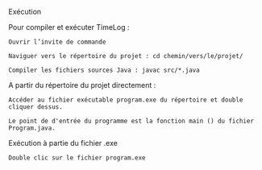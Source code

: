 Exécution 

Pour compiler et exécuter  TimeLog :  

    Ouvrir l’invite de commande  

    Naviguer vers le répertoire du projet : cd chemin/vers/le/projet/ 

    Compiler les fichiers sources Java : javac src/*.java 

A partir du répertoire du projet directement : 

    Accéder au fichier exécutable program.exe du répertoire et double cliquer dessus. 

    Le point de d'entrée du programme est la fonction main () du fichier Program.java. 

Exécution à partie du fichier .exe 

    Double clic sur le fichier program.exe  
    

